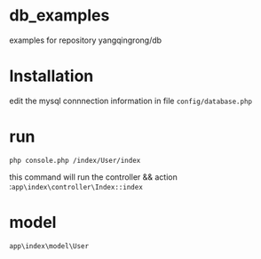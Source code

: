 # db_examples
 examples for repository yangqingrong/db

# Installation

edit the mysql connnection information in file `config/database.php`

# run
```
php console.php /index/User/index
```
this command will run the controller && action :`app\index\controller\Index::index`

# model 
`app\index\model\User`
